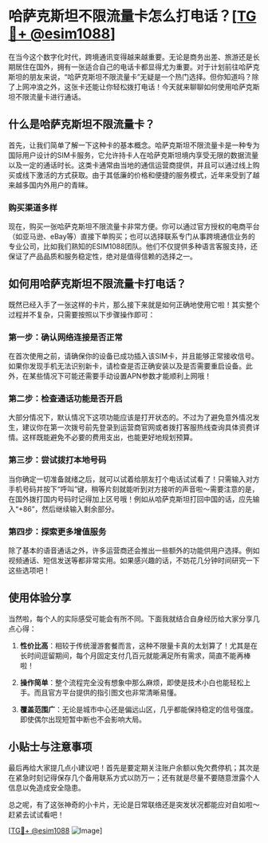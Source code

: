 # 哈萨克斯坦不限流量卡怎么打电话？[[TG💪+ @esim1088](https://t.me/s/esim1088)]

在当今这个数字化时代，跨境通讯变得越来越重要。无论是商务出差、旅游还是长期居住在国外，拥有一张适合自己的电话卡都显得尤为重要。对于计划前往哈萨克斯坦的朋友来说，“哈萨克斯坦不限流量卡”无疑是一个热门选择。但你知道吗？除了上网冲浪之外，这张卡还能让你轻松拨打电话！今天就来聊聊如何使用哈萨克斯坦不限流量卡进行通话。

## 什么是哈萨克斯坦不限流量卡？

首先，让我们简单了解一下这种卡的基本概念。哈萨克斯坦不限流量卡是一种专为国际用户设计的SIM卡服务，它允许持卡人在哈萨克斯坦境内享受无限的数据流量以及一定的通话时长。这类卡通常由当地的通信运营商提供，并且可以通过线上购买或线下激活的方式获取。由于其低廉的价格和便捷的服务模式，近年来受到了越来越多国内外用户的青睐。

### 购买渠道多样

现在，购买一张哈萨克斯坦不限流量卡非常方便。你可以通过官方授权的电商平台（如亚马逊、eBay等）直接下单购买；也可以选择联系专门从事跨境通信业务的专业公司，比如我们熟知的ESIM1088团队。他们不仅提供多种语言客服支持，还保证了产品品质和服务稳定性，绝对是值得信赖的选择之一。

## 如何用哈萨克斯坦不限流量卡打电话？

既然已经入手了一张这样的卡片，那么接下来就是如何正确地使用它啦！其实整个过程并不复杂，只需要按照以下步骤操作即可：

### 第一步：确认网络连接是否正常

在首次使用之前，请确保你的设备已成功插入该SIM卡，并且能够正常接收信号。如果你发现手机无法识别新卡，请检查是否正确安装以及是否需要重启设备。此外，在某些情况下可能还需要手动设置APN参数才能顺利上网哦！

### 第二步：检查通话功能是否开启

大部分情况下，默认情况下这项功能应该是打开状态的。不过为了避免意外情况发生，建议你在第一次拨号前先登录到运营商官网或者拨打客服热线查询具体资费详情。这样既能避免不必要的费用支出，也能更好地规划预算。

### 第三步：尝试拨打本地号码

当你确定一切准备就绪之后，就可以试着给朋友打个电话试试看了！只需输入对方手机号码并按下“呼叫”键，稍等片刻就能听到对方接听的声音啦～需要注意的是，在国外拨打国内号码时记得加上区号哦！例如从哈萨克斯坦打回中国的话，应先输入“+86”，然后继续输入剩余部分。

### 第四步：探索更多增值服务

除了基本的语音通话之外，许多运营商还会推出一些额外的功能供用户选择。例如视频通话、短信发送等都非常实用。如果感兴趣的话，不妨花几分钟时间研究一下这些选项吧！

## 使用体验分享

当然啦，每个人的实际感受可能会有所不同。下面我就结合自身经历给大家分享几点心得：

1. **性价比高**：相较于传统漫游套餐而言，这种不限量卡真的太划算了！尤其是在长时间逗留期间，每个月固定支付几百元就能满足所有需求，简直不能再棒啦！

2. **操作简单**：整个流程完全没有想象中那么麻烦，即使是技术小白也能轻松上手。而且官方平台提供的指引图文也非常清晰易懂。

3. **覆盖范围广**：无论是城市中心还是偏远山区，几乎都能保持稳定的信号强度。即使偶尔出现短暂中断也不会影响大局。

## 小贴士与注意事项

最后再给大家提几点小建议吧！首先是要定期关注账户余额以免欠费停机；其次是在紧急时刻记得保存几个备用联系方式以防万一；还有就是尽量不要随意泄露个人信息以免造成安全隐患。

总之呢，有了这张神奇的小卡片，无论是日常联络还是突发状况都能应对自如啦～赶紧去试试看吧！

[[TG💪+ @esim1088](https://t.me/s/esim1088) ![Image](https://i.postimg.cc/4NQfJmqS/Snipaste-2025-05-13-00-14-12.png)]